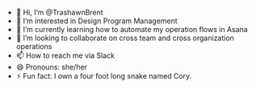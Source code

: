 - 👋 Hi, I’m @TrashawnBrent
- 👀 I’m interested in Design Program Management
- 🌱 I’m currently learning how to automate my operation flows in Asana
- 💞️ I’m looking to collaborate on cross team and cross organization operations
- 📫 How to reach me via Slack
- 😄 Pronouns: she/her
- ⚡ Fun fact: I own a four foot long snake named Cory.

<!---
TrashawnBrent/TrashawnBrent is a ✨ special ✨ repository because its `README.md` (this file) appears on your GitHub profile.
You can click the Preview link to take a look at your changes.
--->
